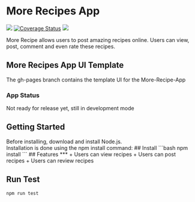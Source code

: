 # <h1>More Recipes App</h1>
<div class="badges">
<img src="https://travis-ci.org/Dammyy/More-Recipes.svg?branch=master"></img>
<a href='https://coveralls.io/github/Dammyy/More-Recipes?branch=server-side'><img src='https://coveralls.io/repos/github/Dammyy/More-Recipes/badge.svg?branch=server-side' alt='Coverage Status' /></a>
<a href="https://codeclimate.com/github/Dammyy/More-Recipes/maintainability"><img src="https://api.codeclimate.com/v1/badges/37905cc8d0d99859c45a/maintainability" /></a>
</div>

More Recipe allows users to post amazing recipes online. Users can view, post, comment and even rate these recipes.
## More Recipes App UI Template
The gh-pages branch contains the template UI for the More-Recipe-App
### App Status
Not ready for release yet, still in development mode
<h2>Getting Started</h2>
Before installing, download and install Node.js.<br>
Installation is done using the npm install command:
## Install
```bash
npm install 
```
## Features
***
+ Users can view recipes
+ Users can post recipes
+ Users can review recipes

## Run Test
```bash
npm run test
```


